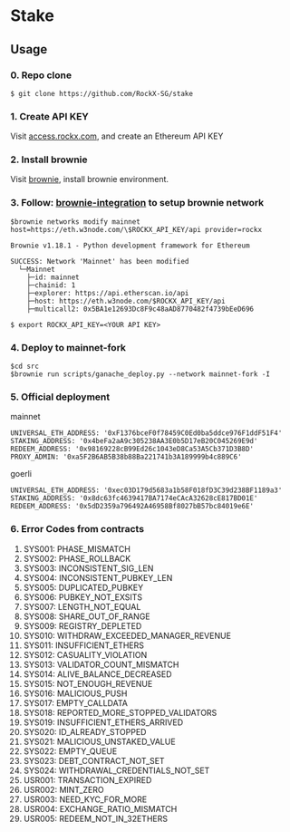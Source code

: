 # Stake

## Usage

### 0. Repo clone

```
$ git clone https://github.com/RockX-SG/stake
```

### 1. Create API KEY 
Visit [access.rockx.com](https://access.rockx.com), and create an Ethereum API KEY

### 2. Install brownie 
Visit [brownie](https://eth-brownie.readthedocs.io/en/stable/quickstart.html), install brownie environment.

### 3. Follow: [brownie-integration](https://rockx.gitbook.io/rockx-access-node-manual/brownie-integration) to setup brownie network
```
$brownie networks modify mainnet host=https://eth.w3node.com/\$ROCKX_API_KEY/api provider=rockx

Brownie v1.18.1 - Python development framework for Ethereum

SUCCESS: Network 'Mainnet' has been modified
  └─Mainnet
    ├─id: mainnet
    ├─chainid: 1
    ├─explorer: https://api.etherscan.io/api
    ├─host: https://eth.w3node.com/$ROCKX_API_KEY/api
    ├─multicall2: 0x5BA1e12693Dc8F9c48aAD8770482f4739bEeD696

$ export ROCKX_API_KEY=<YOUR API KEY>
```

### 4. Deploy to mainnet-fork
```
$cd src
$brownie run scripts/ganache_deploy.py --network mainnet-fork -I
```


### 5. Official deployment
mainnet
```
UNIVERSAL_ETH_ADDRESS: '0xF1376bceF0f78459C0Ed0ba5ddce976F1ddF51F4'
STAKING_ADDRESS: '0x4beFa2aA9c305238AA3E0b5D17eB20C045269E9d'
REDEEM_ADDRESS: '0x98169228cB99Ed26c1043eD8Ca53A5Cb371D3B8D'
PROXY_ADMIN: '0xa5F2B6AB5B38b88Ba221741b3A189999b4c889C6'
```

goerli
```
UNIVERSAL_ETH_ADDRESS: '0xec03D179d5683a1b58F018fD3C39d238BF1189a3'
STAKING_ADDRESS: '0x8dc63fc4639417BA7174eCAcA32628cE817BD01E'
REDEEM_ADDRESS: '0x5dD2359a796492A46958Bf8027bB57bc84019e6E'
```

### 6. Error Codes from contracts
1. SYS001: PHASE_MISMATCH
1. SYS002: PHASE_ROLLBACK 
1. SYS003: INCONSISTENT_SIG_LEN
1. SYS004: INCONSISTENT_PUBKEY_LEN 
1. SYS005: DUPLICATED_PUBKEY
1. SYS006: PUBKEY_NOT_EXSITS
1. SYS007: LENGTH_NOT_EQUAL
1. SYS008: SHARE_OUT_OF_RANGE
1. SYS009: REGISTRY_DEPLETED
1. SYS010: WITHDRAW_EXCEEDED_MANAGER_REVENUE
1. SYS011: INSUFFICIENT_ETHERS 
1. SYS012: CASUALITY_VIOLATION
1. SYS013: VALIDATOR_COUNT_MISMATCH
1. SYS014: ALIVE_BALANCE_DECREASED
1. SYS015: NOT_ENOUGH_REVENUE
1. SYS016: MALICIOUS_PUSH
1. SYS017: EMPTY_CALLDATA
1. SYS018: REPORTED_MORE_STOPPED_VALIDATORS
1. SYS019: INSUFFICIENT_ETHERS_ARRIVED
1. SYS020: ID_ALREADY_STOPPED
1. SYS021: MALICIOUS_UNSTAKED_VALUE
1. SYS022: EMPTY_QUEUE
1. SYS023: DEBT_CONTRACT_NOT_SET
1. SYS024: WITHDRAWAL_CREDENTIALS_NOT_SET
1. USR001: TRANSACTION_EXPIRED
1. USR002: MINT_ZERO
1. USR003: NEED_KYC_FOR_MORE
1. USR004: EXCHANGE_RATIO_MISMATCH
1. USR005: REDEEM_NOT_IN_32ETHERS
